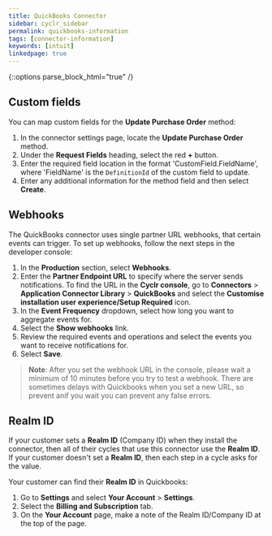 ```yaml
---
title: QuickBooks Connector
sidebar: cyclr_sidebar
permalink: quickbooks-information
tags: [connector-information]
keywords: [intuit]
linkedpage: true
---
```

{::options parse_block_html="true" /}
<section class="card">

## Custom fields

You can map custom fields for the **Update Purchase Order** method:

1. In the connector settings page, locate the **Update Purchase Order** method.
2. Under the **Request Fields** heading, select the red **+** button.
3. Enter the required field location in the format 'CustomField.FieldName', where 'FieldName' is the `DefinitionId` of the custom field to update.
4. Enter any additional information for the method field and then select **Create**.

</section>
<section class="card">
  
## Webhooks

The QuickBooks connector uses single partner URL webhooks, that certain events can trigger. To set up webhooks, follow the next steps in the developer console:

1. In the **Production** section, select **Webhooks**.
2. Enter the **Partner Endpoint URL** to specify where the server sends notifications. To find the URL in the **Cyclr console**, go to **Connectors** > **Application Connector Library** > **QuickBooks** and select the **Customise installation user experience/Setup Required** icon.
3. In the **Event Frequency** dropdown, select how long you want to aggregate events for.
4. Select the **Show webhooks** link.
5. Review the required events and operations and select the events you want to receive notifications for.
6. Select **Save**.

> **Note**: After you set the webhook URL in the console,  please wait a minimum of 10 minutes before you try to test a webhook. There are sometimes delays with Quickbooks when you set a new URL, so prevent anif you wait you can prevent any false errors.

</section>
<section class="card">

## Realm ID

If your customer sets a **Realm ID** (Company ID) when they install the connector, then all of their cycles that use this connector use the **Realm ID**.  If your customer doesn't set a **Realm ID**, then each step in a cycle asks for the value.

Your customer can find their **Realm ID** in Quickbooks:

1. Go to **Settings** and select **Your Account** > **Settings**.
2. Select the **Billing and Subscription** tab.
3. On the **Your Account** page, make a note of the Realm ID/Company ID at the top of the page.

</section>
